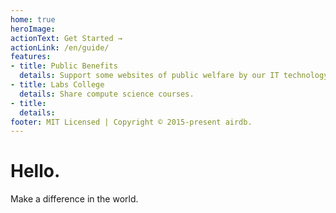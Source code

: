 ```yaml
---
home: true
heroImage:
actionText: Get Started →
actionLink: /en/guide/
features:
- title: Public Benefits
  details: Support some websites of public welfare by our IT technology.
- title: Labs College
  details: Share compute science courses.
- title:
  details:
footer: MIT Licensed | Copyright © 2015-present airdb.
---
```


# Hello.

Make a difference in the world.

